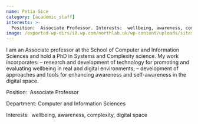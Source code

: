 ```yaml
---
name: Petia Sice
category: [academic_staff]
interests: >-
  Position:  Associate Professor. Interests:  wellbeing, awareness, complexity, digital space.
image: /exported-wp-dirs/i0.wp.com/northlab.uk/wp-content/uploads/sites/15/2020/07/EE-Peitasice-Staffprofile-25513c8.jpg
---
```

I am an Associate professor at the School of Computer and Information Sciences and hold a PhD in Systems and Complexity science. My work incorporates: – research and development of technology for promoting and evaluating wellbeing in real and digital environments; – development of approaches and tools for enhancing awareness and self-awareness in the digital space.

Position: &nbsp;Associate Professor

Department: Computer and Information Sciences

Interests: &nbsp;wellbeing, awareness, complexity, digital space

